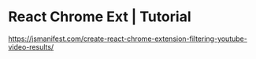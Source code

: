 # React Chrome Ext | Tutorial

https://jsmanifest.com/create-react-chrome-extension-filtering-youtube-video-results/
